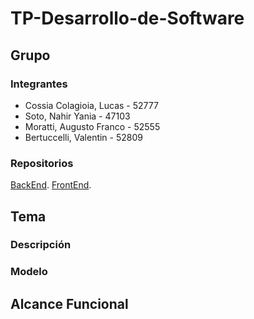 # TP-Desarrollo-de-Software
## Grupo
### Integrantes
* Cossia Colagioia, Lucas - 52777
* Soto, Nahir Yania - 47103
* Moratti, Augusto Franco - 52555
* Bertuccelli, Valentin - 52809

### Repositorios
[BackEnd](https://github.com/AugustoMoratti/TP-Desarrollo-de-Software/tree/main/Backend).
[FrontEnd](https://github.com/AugustoMoratti/TP-Desarrollo-de-Software/tree/main/Frontend).

## Tema

### Descripción

### Modelo

## Alcance Funcional
